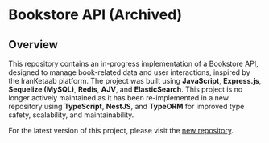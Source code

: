 # Bookstore API (Archived)

## Overview
This repository contains an in-progress implementation of a Bookstore API, designed to manage book-related data and user interactions, inspired by the IranKetaab platform. The project was built using **JavaScript**, **Express.js**, **Sequelize (MySQL)**, **Redis**, **AJV**, and **ElasticSearch**. This project is no longer actively maintained as it has been re-implemented in a new repository using **TypeScript**, **NestJS**, and **TypeORM** for improved type safety, scalability, and maintainability.

For the latest version of this project, please visit the [new repository](https://github.com/1mimhe/bookstore-nest).
